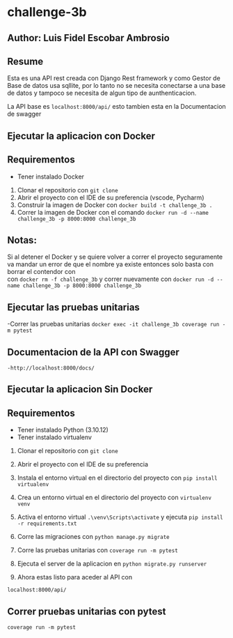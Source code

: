 # challenge-3b
## Author: Luis Fidel Escobar Ambrosio

## Resume

Esta es una API rest creada con Django Rest framework
y como Gestor de Base de datos usa sqllite, por lo tanto
no se necesita conectarse a una base de datos y tampoco
se necesita de algun tipo de aunthenticacion.

La API base es `localhost:8000/api/` esto tambien
esta en la Documentacion de swagger

## Ejecutar la aplicacion con Docker

## Requirementos
- Tener instalado Docker
  
1. Clonar el repositorio con `git clone`
2. Abrir el proyecto con el IDE de su preferencia (vscode, Pycharm)
3. Construir la imagen de Docker con
`docker build -t challenge_3b . `
4. Correr la imagen de Docker con el comando
`docker run -d --name challenge_3b -p 8000:8000 challenge_3b`

## Notas:

Si al detener el Docker y se quiere volver a correr el proyecto
seguramente va mandar un error de que el nombre ya existe 
entonces solo basta con borrar el contendor con  
con `docker rm -f challenge_3b`
y correr nuevamente con
`docker run -d --name challenge_3b -p 8000:8000 challenge_3b`

## Ejecutar las pruebas unitarias
-Correr las pruebas unitarias
`docker exec -it challenge_3b coverage run -m pytest`
## Documentacion de la API con Swagger
`-http://localhost:8000/docs/`
## Ejecutar la aplicacion Sin Docker

## Requirementos

- Tener instalado Python (3.10.12)
- Tener instalado virtualenv

1. Clonar el repositorio con `git clone`
2. Abrir el proyecto con el IDE de su preferencia
3. Instala el entorno virtual en el directorio del proyecto con `pip install virtualenv`
4. Crea un entorno virtual en el directorio del proyecto con `virtualenv venv`
5. Activa el entorno virtual `.\venv\Scripts\activate` y ejecuta 
`pip install -r requirements.txt`

7. Corre las migraciones con `python manage.py migrate`

8. Corre las pruebas unitarias con `coverage run -m pytest`

9. Ejecuta el server de la aplicacion en
`python migrate.py runserver`

10. Ahora estas listo para aceder al API con

`localhost:8000/api/`

## Correr pruebas unitarias con pytest

`coverage run -m pytest`



